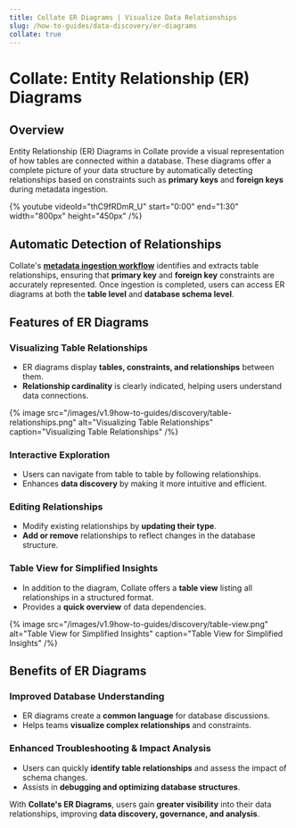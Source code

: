 ```yaml
---
title: Collate ER Diagrams | Visualize Data Relationships
slug: /how-to-guides/data-discovery/er-diagrams
collate: true
---
```


# Collate: Entity Relationship (ER) Diagrams

## Overview

Entity Relationship (ER) Diagrams in Collate provide a visual representation of how tables are connected within a database. These diagrams offer a complete picture of your data structure by automatically detecting relationships based on constraints such as **primary keys** and **foreign keys** during metadata ingestion.

{%  youtube videoId="thC9fRDmR_U" start="0:00" end="1:30" width="800px" height="450px" /%}

## Automatic Detection of Relationships

Collate's [**metadata ingestion workflow**](/connectors/ingestion/workflows/metadata) identifies and extracts table relationships, ensuring that **primary key** and **foreign key** constraints are accurately represented. Once ingestion is completed, users can access ER diagrams at both the **table level** and **database schema level**.  

## Features of ER Diagrams  

### Visualizing Table Relationships

- ER diagrams display **tables, constraints, and relationships** between them.  
- **Relationship cardinality** is clearly indicated, helping users understand data connections.

{% image
src="/images/v1.9how-to-guides/discovery/table-relationships.png"
alt="Visualizing Table Relationships"
caption="Visualizing Table Relationships"
/%}

### Interactive Exploration

- Users can navigate from table to table by following relationships.  
- Enhances **data discovery** by making it more intuitive and efficient.  

### Editing Relationships

- Modify existing relationships by **updating their type**.  
- **Add or remove** relationships to reflect changes in the database structure.  

### Table View for Simplified Insights

- In addition to the diagram, Collate offers a **table view** listing all relationships in a structured format.  
- Provides a **quick overview** of data dependencies.

{% image
src="/images/v1.9how-to-guides/discovery/table-view.png"
alt="Table View for Simplified Insights"
caption="Table View for Simplified Insights"
/%}

## Benefits of ER Diagrams  

### Improved Database Understanding

- ER diagrams create a **common language** for database discussions.
- Helps teams **visualize complex relationships** and constraints.  

### Enhanced Troubleshooting & Impact Analysis

- Users can quickly **identify table relationships** and assess the impact of schema changes.  
- Assists in **debugging and optimizing database structures**.  

With **Collate's ER Diagrams**, users gain **greater visibility** into their data relationships, improving **data discovery, governance, and analysis**.  
